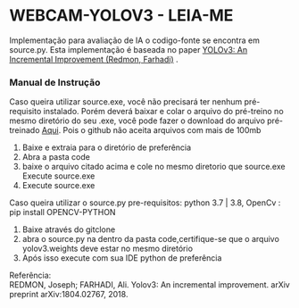 # WEBCAM-YOLOV3 - LEIA-ME
Implementação para avaliação de IA o codigo-fonte se encontra em source.py. Esta implementação é baseada no paper  <a href="https://arxiv.org/abs/1804.02767">YOLOv3: An Incremental Improvement (Redmon, Farhadi)</a> .

<h3>Manual de Instrução</h3>
Caso queira utilizar source.exe, você não precisará ter nenhum pré-requisito instalado. Porém deverá baixar e colar o arquivo do pré-treino no mesmo diretório do seu .exe, você pode fazer o download do arquivo pré-treinado <a href="https://www.dropbox.com/s/iv5gn6wkewv6rvw/yolov3.weights?dl=1">Aqui</a>. Pois o github não aceita arquivos com mais de 100mb
 <ol>
  <li>Baixe e extraia para o diretório de preferência</li>
  <li>Abra a pasta code</li>
  <li>baixe o arquivo citado acima e cole no mesmo diretorio que source.exe Execute source.exe</li>
  <li> Execute source.exe</li>
</ol> 


Caso queira utilizar o source.py
pre-requisitos: python 3.7 | 3.8, OpenCv : pip install OPENCV-PYTHON 
 <ol>
  <li>Baixe através do gitclone</li>
  <li>abra o source.py na dentro da pasta code,certifique-se que o arquivo yolov3.weights deve estar no mesmo diretório</li>
  <li>Após isso execute com sua IDE python de preferência</li>
</ol> 

Referência:<br >
REDMON, Joseph; FARHADI, Ali. Yolov3: An incremental improvement. arXiv preprint arXiv:1804.02767, 2018.
